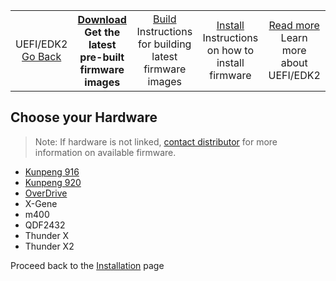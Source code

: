 <table align="center">
<tr>
    <td align="center">UEFI/EDK2<br><a href="../README.md">Go Back</a></td>
    <th align="center"><a href="">Download</a><br>Get the latest pre-built firmware images</td>
    <td align="center"><a href="Build.md">Build</a><br>Instructions for building latest firmware images</td>
    <td align="center"><a href="Install.md">Install</a><br>Instructions on how to install firmware</td>
    <td align="center"><a href="README.md">Read more</a><br>Learn more about UEFI/EDK2</td>
</tr>
</table>

## Choose your Hardware

> Note: If hardware is not linked, [contact distributor](../../Hardware/README.md) for more information on available firmware.

- [Kunpeng 916](http://releases.linaro.org/reference-platform/enterprise/latest/uefi/release/d05/)
- [Kunpeng 920](http://releases.linaro.org/reference-platform/enterprise/latest/uefi/release/d06/)
- [OverDrive](http://releases.linaro.org/reference-platform/enterprise/latest/uefi/release/overdrive/)
- X-Gene
- m400
- QDF2432
- Thunder X
- Thunder X2

Proceed back to the [Installation](Install.md) page

